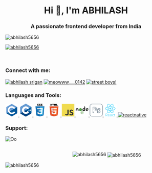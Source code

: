 <h1 align="center">Hi 👋, I'm ABHILASH</h1>
<h3 align="center">A passionate frontend developer from India</h3>

<p align="left"> <img src="https://komarev.com/ghpvc/?username=abhilash5656&label=Profile%20views&color=0e75b6&style=flat" alt="abhilash5656" /> </p>

<p align="left"> <a href="https://github.com/ryo-ma/github-profile-trophy"><img src="https://github-profile-trophy.vercel.app/?username=abhilash5656" alt="abhilash5656" /></a> </p>

<p align="left"> <a href="https://twitter.com/" target="blank"><img src="https://img.shields.io/twitter/follow/?logo=twitter&style=for-the-badge" alt="" /></a> </p>

<h3 align="left">Connect with me:</h3>
<p align="left">
<a href="https://linkedin.com/in/abhilash srigan" target="blank"><img align="center" src="https://raw.githubusercontent.com/rahuldkjain/github-profile-readme-generator/master/src/images/icons/Social/linked-in-alt.svg" alt="abhilash srigan" height="30" width="40" /></a>
<a href="https://instagram.com/meowww___0142" target="blank"><img align="center" src="https://raw.githubusercontent.com/rahuldkjain/github-profile-readme-generator/master/src/images/icons/Social/instagram.svg" alt="meowww___0142" height="30" width="40" /></a>
<a href="https://www.youtube.com/c/street boys!" target="blank"><img align="center" src="https://raw.githubusercontent.com/rahuldkjain/github-profile-readme-generator/master/src/images/icons/Social/youtube.svg" alt="street boys!" height="30" width="40" /></a>
</p>

<h3 align="left">Languages and Tools:</h3>
<p align="left"> <a href="https://www.cprogramming.com/" target="_blank" rel="noreferrer"> <img src="https://raw.githubusercontent.com/devicons/devicon/master/icons/c/c-original.svg" alt="c" width="40" height="40"/> </a> <a href="https://www.w3schools.com/cpp/" target="_blank" rel="noreferrer"> <img src="https://raw.githubusercontent.com/devicons/devicon/master/icons/cplusplus/cplusplus-original.svg" alt="cplusplus" width="40" height="40"/> </a> <a href="https://www.w3schools.com/css/" target="_blank" rel="noreferrer"> <img src="https://raw.githubusercontent.com/devicons/devicon/master/icons/css3/css3-original-wordmark.svg" alt="css3" width="40" height="40"/> </a> <a href="https://www.w3.org/html/" target="_blank" rel="noreferrer"> <img src="https://raw.githubusercontent.com/devicons/devicon/master/icons/html5/html5-original-wordmark.svg" alt="html5" width="40" height="40"/> </a> <a href="https://developer.mozilla.org/en-US/docs/Web/JavaScript" target="_blank" rel="noreferrer"> <img src="https://raw.githubusercontent.com/devicons/devicon/master/icons/javascript/javascript-original.svg" alt="javascript" width="40" height="40"/> </a> <a href="https://nodejs.org" target="_blank" rel="noreferrer"> <img src="https://raw.githubusercontent.com/devicons/devicon/master/icons/nodejs/nodejs-original-wordmark.svg" alt="nodejs" width="40" height="40"/> </a> <a href="https://www.photoshop.com/en" target="_blank" rel="noreferrer"> <img src="https://raw.githubusercontent.com/devicons/devicon/master/icons/photoshop/photoshop-line.svg" alt="photoshop" width="40" height="40"/> </a> <a href="https://reactjs.org/" target="_blank" rel="noreferrer"> <img src="https://raw.githubusercontent.com/devicons/devicon/master/icons/react/react-original-wordmark.svg" alt="react" width="40" height="40"/> </a> <a href="https://reactnative.dev/" target="_blank" rel="noreferrer"> <img src="https://reactnative.dev/img/header_logo.svg" alt="reactnative" width="40" height="40"/> </a> </p>

<h3 align="left">Support:</h3>
<p><a href="https://www.buymeacoffee.com/Oo"> <img align="left" src="https://cdn.buymeacoffee.com/buttons/v2/default-yellow.png" height="50" width="210" alt="Oo" /></a></p><br><br>

<p><img align="left" src="https://github-readme-stats.vercel.app/api/top-langs?username=abhilash5656&show_icons=true&locale=en&layout=compact" alt="abhilash5656" /></p>

<p>&nbsp;<img align="center" src="https://github-readme-stats.vercel.app/api?username=abhilash5656&show_icons=true&locale=en" alt="abhilash5656" /></p>

<p><img align="center" src="https://github-readme-streak-stats.herokuapp.com/?user=abhilash5656&" alt="abhilash5656" /></p>
